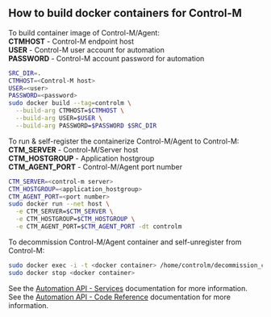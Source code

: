 ## How to build docker containers for Control-M

To build container image of Control-M/Agent:  
**CTMHOST** - Control-M endpoint host  
**USER** - Control-M user account for automation  
**PASSWORD** - Control-M account password for automation  
```bash
SRC_DIR=.
CTMHOST=<Control-M host>
USER=<user>
PASSWORD=<password>
sudo docker build --tag=controlm \
  --build-arg CTMHOST=$CTMHOST \
  --build-arg USER=$USER \
  --build-arg PASSWORD=$PASSWORD $SRC_DIR
```
  
To run & self-register the containerize Control-M/Agent to Control-M:  
**CTM_SERVER** - Control-M/Server host  
**CTM_HOSTGROUP** - Application hostgroup  
**CTM_AGENT_PORT** - Control-M/Agent port number  
```bash
CTM_SERVER=<control-m server>
CTM_HOSTGROUP=<application_hostgroup>
CTM_AGENT_PORT=<port number>
sudo docker run --net host \
  -e CTM_SERVER=$CTM_SERVER \
  -e CTM_HOSTGROUP=$CTM_HOSTGROUP \
  -e CTM_AGENT_PORT=$CTM_AGENT_PORT -dt controlm
```
To decommission Control-M/Agent container and self-unregister from Control-M:
```bash
sudo docker exec -i -t <docker container> /home/controlm/decommission_controlm.sh
sudo docker stop <docker container>
```

See the [Automation API - Services](https://docs.bmc.com/docs/display/public/workloadautomation/Control-M+Automation+API+-+Services) documentation for more information.  
See the [Automation API - Code Reference](https://docs.bmc.com/docs/display/public/workloadautomation/Control-M+Automation+API+-+Code+Reference) documentation for more information.
